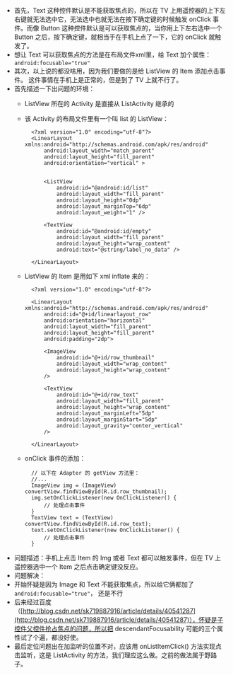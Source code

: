 * 首先，Text 这种控件默认是不能获取焦点的，所以在 TV 上用遥控器的上下左右键就无法选中它，无法选中也就无法在按下确定键的时候触发 onClick 事件。而像 Button 这种控件默认是可以获取焦点的，当你用上下左右选中一个 Button 之后，按下确定键，就相当于在手机上点了一下，它的 onClick 就触发了。
* 想让 Text 可以获取焦点的方法是在布局文件xml里，给 Text 加个属性：`android:focusable="true"`
* 其次，以上说的都没啥用，因为我们要做的是给 ListView 的 Item 添加点击事件。 这件事情在手机上是正常的，但是到了 TV 上就不行了。
* 首先描述一下出问题的环境：
	* ListView 所在的 Activity 是直接从 ListActivity 继承的
	* 该 Activity 的布局文件里有一个叫 list 的 ListView：


			<?xml version="1.0" encoding="utf-8"?>
			<LinearLayout xmlns:android="http://schemas.android.com/apk/res/android"
			    android:layout_width="match_parent"
			    android:layout_height="fill_parent"
			    android:orientation="vertical" >
			
			
			    <ListView
			        android:id="@android:id/list"
			        android:layout_width="fill_parent"
			        android:layout_height="0dp"
			        android:layout_marginTop="6dp"
			        android:layout_weight="1" />
			
			    <TextView
			        android:id="@android:id/empty"
			        android:layout_width="fill_parent"
			        android:layout_height="wrap_content"
			        android:text="@string/label_no_data" />
			
			</LinearLayout>

	* ListView 的 Item 是用如下 xml inflate 来的：

			<?xml version="1.0" encoding="utf-8"?>
			
			<LinearLayout xmlns:android="http://schemas.android.com/apk/res/android"
				android:id="@+id/linearlayout_row"
			    android:orientation="horizontal"
			    android:layout_width="fill_parent"
			    android:layout_height="fill_parent"
			    android:padding="2dp">
				
				<ImageView 
				    android:id="@+id/row_thumbnail"
				    android:layout_width="wrap_content"
				    android:layout_height="wrap_content"
				/>
				
				<TextView
				    android:id="@+id/row_text"
				    android:layout_width="fill_parent"
				    android:layout_height="wrap_content"
				    android:layout_marginLeft="5dp"
				    android:layout_marginStart="5dp"
				    android:layout_gravity="center_vertical"
				/>
			
			</LinearLayout>	

	* onClick 事件的添加：

			// 以下在 Adapter 的 getView 方法里：
			//...
			ImageView img = (ImageView) convertView.findViewById(R.id.row_thumbnail);
			img.setOnClickListener(new OnClickListener() {
				// 处理点击事件
			}
			TextView text = (TextView) convertView.findViewById(R.id.row_text);
			text.setOnClickListener(new OnClickListener() {
				// 处理点击事件
			}

* 问题描述：手机上点击 Item 的 Img 或者 Text 都可以触发事件，但在 TV 上遥控器选中一个 Item 之后点击确定键没反应。
* 问题解决：
* 开始怀疑是因为 Image 和 Text 不能获取焦点，所以给它俩都加了 `android:focusable="true"`， 还是不行
* 后来经过百度（[http://blog.csdn.net/sk719887916/article/details/40541287](http://blog.csdn.net/sk719887916/article/details/40541287)），怀疑是子控件父控件抢占焦点的问题，所以把 descendantFocusability 可能的三个属性试了个遍，都没好使。
* 最后定位问题出在加监听的位置不对，应该用 onListItemClick() 方法实现点击监听，这是 ListActivity 的方法，我们理应这么做。之前的做法属于野路子。